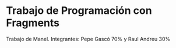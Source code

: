# Trabajo de Programación con Fragments
Trabajo de Manel. Integrantes: Pepe Gascó 70% y Raul Andreu 30%
